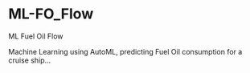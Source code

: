 # ML-FO_Flow
ML Fuel Oil Flow

Machine Learning using AutoML, predicting Fuel Oil consumption for a cruise ship...
